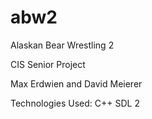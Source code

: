 # abw2
Alaskan Bear Wrestling 2


CIS Senior Project

Max Erdwien and David Meierer


Technologies Used:
C++
SDL 2
